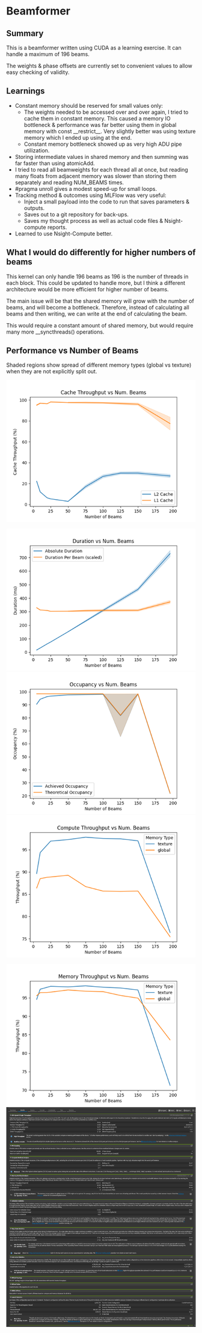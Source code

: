 # Beamformer

## Summary
This is a beamformer written using CUDA as a learning exercise. It can handle a maximum of 196 beams.

The weights & phase offsets are currently set to convenient values to allow easy checking of validity.

## Learnings

- Constant memory should be reserved for small values only:
  - The weights needed to be accessed over and over again, I tried to cache them in constant memory. This caused a memory IO bottleneck & performance was far better using them in global memory with const \_\_restrict\_\_. Very slightly better was using texture memory which I ended up using at the end.
  - Constant memory bottleneck showed up as very high ADU pipe utilization.
- Storing intermediate values in shared memory and then summing was far faster than using atomicAdd.
- I tried to read all beamweights for each thread all at once, but reading many floats from adjacent memory was slower than storing them separately and reading NUM_BEAMS times.
- #pragma unroll gives a modest speed-up for small loops.
- Tracking method & outcomes using MLFlow was very useful:
  - Inject a small payload into the code to run that saves parameters & outputs.
  - Saves out to a git repository for back-ups.
  - Saves my thought process as well as actual code files & Nsight-compute reports.
- Learned to use Nsight-Compute better.


## What I would do differently for higher numbers of beams
This kernel can only handle 196 beams as 196 is the number of threads in each block. This could be updated to handle more, but I think a different architecture would be more efficient for higher number of beams.

The main issue will be that the shared memory will grow with the number of beams, and will become a bottleneck. Therefore, instead of calculating all beams and then writing, we can write at the end of calculating the beam.

This would require a constant amount of shared memory, but would require many more \_\_syncthreads() operations.


## Performance vs Number of Beams

Shaded regions show spread of different memory types (global vs texture) when they are not explicitly split out.

![Cache Throughput vs Num Beams](plots/cache_throughput_vs_num_beams.png)

![Duration vs Num Beams](plots/duration_per_beam_vs_num_beams.png)
![Occupancy vs Num Beams](plots/occupancy_vs_num_beams.png)
![Compute Throughput vs Num Beams](plots/compute_throughput_vs_num_beams.png)

![Memory Throughput vs Num Beams](plots/memory_throughput_vs_num_beams.png)
![Nsight-compute Screenshot](plots/2025-04-24-10-49-41.png)
